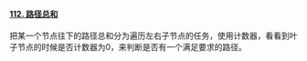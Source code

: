 #### [112. 路径总和](https://leetcode.cn/problems/path-sum/)

把某一个节点往下的路径总和分为遍历左右子节点的任务，使用计数器，看看到叶子节点的时候是否计数器为0，来判断是否有一个满足要求的路径。
